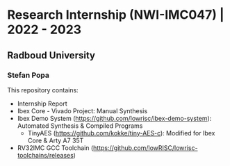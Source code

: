 # Research Internship (NWI-IMC047) | 2022 - 2023
## Radboud University
### Stefan Popa

This repository contains:
- Internship Report
- Ibex Core - Vivado Project: Manual Synthesis
- Ibex Demo System (https://github.com/lowrisc/ibex-demo-system): Automated Synthesis & Compiled Programs
  - TinyAES (https://github.com/kokke/tiny-AES-c): Modified for Ibex Core & Arty A7 35T
- RV32IMC GCC Toolchain (https://github.com/lowRISC/lowrisc-toolchains/releases)
